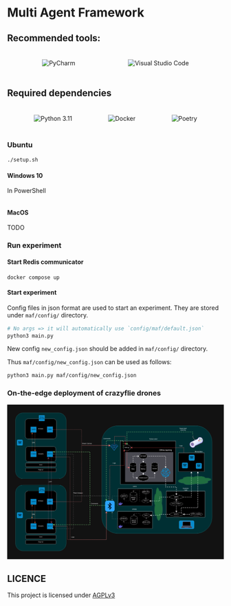 # Multi Agent Framework

## Recommended tools:

<div style="display: flex; justify-content: space-around; align-items: center; padding: 20px;">
  <a href="https://www.jetbrains.com/pycharm/download/" style="text-decoration:none;">
    <img src="https://www.jetbrains.com/favicon.ico" alt="PyCharm" width="50" height="50"/>
  </a>

  <a href="https://code.visualstudio.com/download" style="text-decoration:none;">
    <img src="https://code.visualstudio.com/assets/favicon.ico" alt="Visual Studio Code" width="50" height="50"/>
  </a>
</div>

## Required dependencies

<div style="display: flex; justify-content: space-around; align-items: center; padding: 20px;">
  <a href="https://www.python.org/downloads/release/python-3110/" style="text-decoration:none;">
    <img src="https://www.python.org/static/favicon.ico" alt="Python 3.11" width="50" height="50"/>
  </a>

  <a href="https://docs.docker.com/get-docker/" style="text-decoration:none;">
    <img src="https://www.docker.com/favicon.ico" alt="Docker" width="50" height="50"/>
  </a>

  <a href="https://python-poetry.org/docs/#installation" style="text-decoration:none;">
    <img src="https://python-poetry.org/images/favicon-origami-32.png" alt="Poetry" width="50" height="50"/>
  </a>
</div>

### Ubuntu

```bash
./setup.sh
```

#### Windows 10

In PowerShell

```shell
```

#### MacOS

TODO

### Run experiment

#### Start Redis communicator

```shell
docker compose up

```

#### Start experiment

Config files in json format are used to start an experiment. They are stored under `maf/config/` directory.

```bash
# No args => it will automatically use `config/maf/default.json`
python3 main.py 
```

New config `new_config.json` should be added in `maf/config/` directory.

Thus `maf/config/new_config.json` can be used as follows:

```bash
python3 main.py maf/config/new_config.json
```

### On-the-edge deployment of crazyflie drones

![DevelopmentLayer](docs/static-resources/DevelopmentLayer.png)

## LICENCE

This project is licensed under [AGPLv3](https://www.gnu.org/licenses/agpl-3.0.txt)

